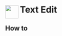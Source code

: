 
<h1>
	<img src="~/icon.svg" style="float: left; width: 42px; margin: 3px 5px 0 0;">
	Text Edit
</h1>

## How to
